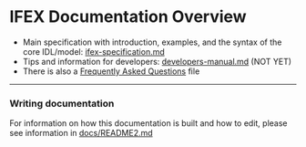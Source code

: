 # IFEX Documentation Overview

- Main specification with introduction, examples, and the syntax of the core IDL/model: [ifex-specification.md](./ifex-specification.md)
- Tips and information for developers: [developers-manual.md](./developers-manual.md) (NOT YET)
- There is also a [Frequently Asked Questions](faq.md) file

----
### Writing documentation

For information on how this documentation is built and how to edit, please see information in [docs/README2.md](https://github.com/COVESA/ifex/blob/master/docs/README2.md)

